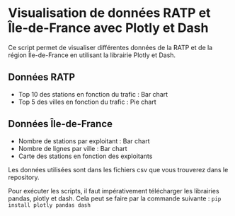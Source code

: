 # Visualisation de données RATP et Île-de-France avec Plotly et Dash

Ce script permet de visualiser différentes données de la RATP et de la région Île-de-France en utilisant la librairie Plotly et Dash.

## Données RATP
- Top 10 des stations en fonction du trafic : Bar chart 
- Top 5 des villes en fonction du trafic : Pie chart 

## Données Île-de-France 
- Nombre de stations par exploitant : Bar chart 
- Nombre de lignes par ville : Bar chart 
- Carte des stations en fonction des exploitants 

Les données utilisées sont dans les fichiers csv que vous trouverez dans le repository.

Pour exécuter les scripts, il faut impérativement télécharger les librairies pandas, plotly et dash. Cela peut se faire par la commande suivante : `pip install plotly pandas dash`
